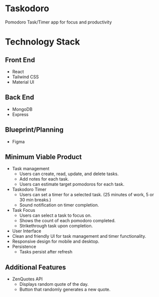 # Taskodoro

Pomodoro Task/Timer app for focus and productivity

<h1>Technology Stack</h1>

## Front End
- React
- Tailwind CSS
- Material UI

## Back End
- MongoDB
- Express

## Blueprint/Planning
- Figma

## Minimum Viable Product
- Task management
  - Users can create, read, update, and delete tasks.
  - Add notes for each task.
  - Users can estimate target pomodoros for each task.
- Taskodoro Timer
  - Users can set a timer for a selected task. (25 minutes of work, 5 or 30 min breaks.)
  - Sound notification on timer completion.
- Task Focus
  - Users can select a task to focus on.
  - Shows the count of each pomodoro completed.
  - Strikethrough task upon completion.
- User Interface
 - Clean and friendly UI for task management and timer functionality.
 - Responsive design for mobile and desktop.
- Persistence
  - Tasks persist after refresh
 
## Additional Features
- ZenQuotes API
  - Displays random quote of the day.
  - Button that randomly generates a new quote.
